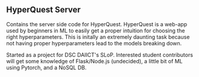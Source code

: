 ## HyperQuest Server

Contains the server side code for HyperQuest.
HyperQuest is a web-app used by beginners in ML to easily get a proper intuition for choosing the right hyperparameters. This is initally an extremely daunting task because not having proper hyperparameters lead to the models breaking down.

Started as a project for DSC DAIICT's SLoP. Interested student contributors will get some knowledge of Flask/Node.js (undecided), a little bit of ML using Pytorch, and a NoSQL DB.
